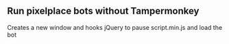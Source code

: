 ## Run pixelplace bots without Tampermonkey
Creates a new window and hooks jQuery to pause script.min.js and load the bot
